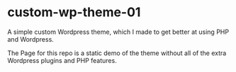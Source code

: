 # custom-wp-theme-01
A simple custom Wordpress theme, which I made to get better at using PHP and Wordpress. 

The Page for this repo is a static demo of the theme
without all of the extra Wordpress plugins and PHP features.
